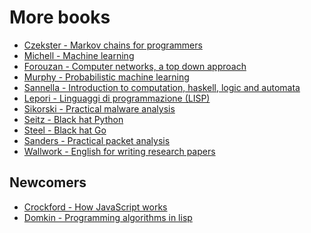 # More books

- [Czekster - Markov chains for programmers](https://mega.nz/file/Bt41laCb#qQ96PrmemSyv_Wfz6eB1tV_j_dPnxIpSz6HAbYriHr4)
- [Michell - Machine learning](https://mega.nz/file/k4Zg2KQJ#F99glRJ6QnkFXrtP_-sOtRaH-KQpjYXd6dVD2PVhdEY)
- [Forouzan - Computer networks, a top down approach](https://mega.nz/file/0xgABACb#hXXVi7bVTjzEzwnsO4rXJDf1DXm9s0im6YrUOqvE35E)
- [Murphy - Probabilistic machine learning](https://mega.nz/file/ltxylYCI#URC7XSSEDemm70vlxB77-3waaxFAsrepEHXXdU0qzQE)
- [Sannella - Introduction to computation, haskell, logic and automata](https://mega.nz/file/cxZiiKZB#1xk_WE35yDRSlDAs1l8lj18ru_OSPEWTpArfRYSbBsk)
- [Lepori - Linguaggi di programmazione (LISP)](https://mega.nz/file/51x2jDjL#OEeNTJmdgz6ZyxsjlQiwQX_3ArHuY3UKUPiHtXtU4BY)
- [Sikorski - Practical malware analysis](https://mega.nz/file/04RggaYQ#iL2-w7CnSTD4B2E7774n5ylmw1PJ6F6hQVO7cOWI2RA)
- [Seitz - Black hat Python](https://mega.nz/file/c8hWlagQ#e1ttWC0aSXzb3FeQvowlAFFArb1LS-9b0Tif8wFjjpA)
- [Steel - Black hat Go](https://mega.nz/file/whpywIIb#XqjQOpmTClRQN20pep7lfF-6J0Ib2SwrBYDchl2y_xU)
- [Sanders - Practical packet analysis](https://mega.nz/file/UwQRxBDZ#mEv72u4jESMCIQ41ArhDr5tLNffVpAci84r3Lg5aDgQ)
- [Wallwork - English for writing research papers](https://mega.nz/file/J8wUgZyB#OhUfCao8czpx87MrmshH86qqIEd6d6qylylbKORmHOw)




## Newcomers

- [Crockford - How JavaScript works](https://www.amazon.it/How-JavaScript-Works-Douglas-Crockford/dp/1949815005/ref=sr_1_1?__mk_it_IT=%C3%85M%C3%85%C5%BD%C3%95%C3%91&crid=2QWNUWARYQSI4&keywords=How+JavaScript+Works&qid=1671620910&sprefix=how+javascript+works%2Caps%2C96&sr=8-1)
- [Domkin - Programming algorithms in lisp](https://www.amazon.it/Programming-Algorithms-Lisp-Efficient-Programs/dp/1484264274/ref=rvi_sccl_7/260-3303302-6766648?pd_rd_w=Gxztw&content-id=amzn1.sym.034079e9-a9b3-4dde-baaf-9e398ee2f758&pf_rd_p=034079e9-a9b3-4dde-baaf-9e398ee2f758&pf_rd_r=89703B77RCEB96N1V8J4&pd_rd_wg=BNtpw&pd_rd_r=8b11a67a-149f-492f-abbb-e3444076d250&pd_rd_i=1484264274&psc=1)
<!-- - [Wang - Formal methods in computer science](https://www.amazon.it/Formal-Methods-Computer-Science-Jiacun/dp/1498775322/ref=sr_1_1?__mk_it_IT=%C3%85M%C3%85%C5%BD%C3%95%C3%91&crid=1JSF9547UHB66&keywords=Formal+Methods+in+Computer+Science&qid=1670575829&sprefix=formal+methods+in+computer+science%2Caps%2C111&sr=8-1) -->
<!-- - [Lane - Natural language processing in action](https://www.amazon.it/Natural-Language-Processing-Action-Understanding/dp/1617294632/ref=sr_1_3?__mk_it_IT=%C3%85M%C3%85%C5%BD%C3%95%C3%91&crid=2UKYY0W497VD1&keywords=natural+language+processing&qid=1671109229&sprefix=natural+language+processing%2Caps%2C98&sr=8-3) -->
<!-- - [Hgiwara - Real-world natural language processing](https://www.amazon.it/Real-world-Natural-Language-Processing-Applications/dp/1617296422/ref=sr_1_4?__mk_it_IT=%C3%85M%C3%85%C5%BD%C3%95%C3%91&crid=2UKYY0W497VD1&keywords=natural+language+processing&qid=1671109229&sprefix=natural+language+processing%2Caps%2C98&sr=8-4) -->
<!-- -[Chollet - Deep learning with python](https://www.amazon.it/Deep-Learning-Python-Franc%C2%B8ois-Chollet/dp/1617296864/ref=sr_1_1?__mk_it_IT=%C3%85M%C3%85%C5%BD%C3%95%C3%91&crid=2XIJHT1UD1FRZ&keywords=deep+learning+with+python&qid=1671117848&s=books&sprefix=deep+learning+with+python%2Cstripbooks%2C85&sr=1-1) -->
<!-- - [Lospinoso - C++ crash course](https://www.amazon.it/C-Crash-Course-Josh-Lospinoso/dp/1593278888/ref=sr_1_1?__mk_it_IT=%C3%85M%C3%85%C5%BD%C3%95%C3%91&crid=2GGM7URAU5T96&keywords=C%2B%2B+Crash+Course&qid=1669497909&qu=eyJxc2MiOiIwLjAwIiwicXNhIjoiMC4wMCIsInFzcCI6IjAuMDAifQ%3D%3D&s=books&sprefix=c%2B%2B+crash+course%2Cstripbooks%2C91&sr=1-1) -->

<!-- -->

<!-- - [Flanagan - Javascript the definitive guide](https://www.amazon.it/Javascript-Definitive-Most-used-Programming-Language/dp/1491952024/ref=rvi_sccl_13/260-3303302-6766648?pd_rd_w=XBxrj&content-id=amzn1.sym.034079e9-a9b3-4dde-baaf-9e398ee2f758&pf_rd_p=034079e9-a9b3-4dde-baaf-9e398ee2f758&pf_rd_r=564BJE3P0TSHSW3B7DHZ&pd_rd_wg=NAkxL&pd_rd_r=c6d2f61d-b995-4fef-b52f-275eedfd6cf3&pd_rd_i=1491952024&psc=1) -->
<!-- - [Scott - Javascript cookbook](https://www.amazon.it/Javascript-Cookbook-Programming-Adam-Scott/dp/1492055751/ref=rvi_sccl_12/260-3303302-6766648?pd_rd_w=XBxrj&content-id=amzn1.sym.034079e9-a9b3-4dde-baaf-9e398ee2f758&pf_rd_p=034079e9-a9b3-4dde-baaf-9e398ee2f758&pf_rd_r=564BJE3P0TSHSW3B7DHZ&pd_rd_wg=NAkxL&pd_rd_r=c6d2f61d-b995-4fef-b52f-275eedfd6cf3&pd_rd_i=1492055751&psc=1) -->
<!-- - [Sitnikovski - Gentle introduction to dependent types with idris](https://www.amazon.it/Gentle-Introduction-Dependent-Types-Idris/dp/1723139416/ref=sr_1_1?__mk_it_IT=%C3%85M%C3%85%C5%BD%C3%95%C3%91&crid=1W6GQGJG3VQGJ&keywords=Gentle+Introduction+to+Dependent+Types+with+Idris&qid=1669478504&qu=eyJxc2MiOiIwLjMzIiwicXNhIjoiMC4wMCIsInFzcCI6IjAuMDAifQ%3D%3D&sprefix=gentle+introduction+to+dependent+types+with+idris%2Caps%2C313&sr=8-1) -->
<!-- - [Sitnikovski - Introducing software specitication with Dafne language](https://www.amazon.it/Introducing-Software-Verification-Dafny-Language/dp/1484279778/ref=sr_1_1?__mk_it_IT=%C3%85M%C3%85%C5%BD%C3%95%C3%91&crid=22MFJ7VSG6S8G&keywords=Introducing+Software+Verification+with+Dafny+Language%3A+Proving+Program+Correctness+Boro+Sitnikovski&qid=1669477373&qu=eyJxc2MiOiItMC4wMCIsInFzYSI6IjAuMDAiLCJxc3AiOiIwLjAwIn0%3D&s=books&sprefix=introducing+software+verification+with+dafny+language+proving+program+correctness+boro+sitnikovski%2Cstripbooks%2C93&sr=1-1) -->
<!-- - [Debarros - Practical SQL](https://www.amazon.it/Practical-SQL-Beginners-Guide-Storytelling/dp/1718501064/ref=sr_1_23?__mk_it_IT=%C3%85M%C3%85%C5%BD%C3%95%C3%91&crid=35A9UL88AHOEQ&keywords=sql&qid=1669322460&qu=eyJxc2MiOiI0LjcyIiwicXNhIjoiNC4wNiIsInFzcCI6IjMuNjMifQ%3D%3D&s=books&sprefix=sql%2Cstripbooks%2C111&sr=1-23) -->
<!-- - [Shotts - The linux command line](https://www.amazon.it/Linux-Command-Line-Complete-Introduction/dp/1593279523/?_encoding=UTF8&pd_rd_w=20JXc&content-id=amzn1.sym.abaff917-550a-45f4-9ebd-fc02bd29c0db&pf_rd_p=abaff917-550a-45f4-9ebd-fc02bd29c0db&pf_rd_r=2HCT7AK3G0NS8MQ60W64&pd_rd_wg=AQ9mh&pd_rd_r=d62b9d78-99c7-4aea-8bb3-a0a987bba2b1&ref_=pd_gw_ci_mcx_mr_hp_d) -->

